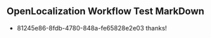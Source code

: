## OpenLocalization Workflow Test MarkDown
* 81245e86-8fdb-4780-848a-fe65828e2e03 thanks!

<!--HONumber=Jul16_HO5-->



